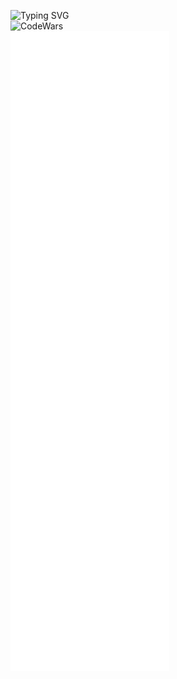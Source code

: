 ![Typing SVG](https://readme-typing-svg.demolab.com?font=Pixelify+Sans&size=30&pause=1000&color=F253F7&random=false&width=435&lines=Meow;Machine+learning;Coffee;Backend;GameDev)<br/>
![CodeWars](https://www.codewars.com/users/GeoBlackrU/badges/large) <br/>
![Metrics](/github-metrics.svg) 
